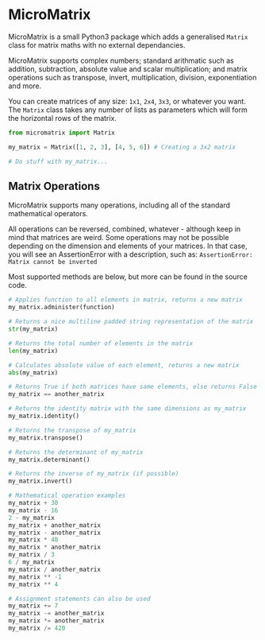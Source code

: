 # MicroMatrix
MicroMatrix is a small Python3 package which adds a generalised `Matrix` class for matrix maths with no external dependancies.

MicroMatrix supports complex numbers; standard arithmatic such as addition, subtraction, absolute value and scalar multiplication; and matrix operations such as transpose, invert, multiplication, division, exponentiation and more.

You can create matrices of any size: `1x1`, `2x4`, `3x3`, or whatever you want.
The `Matrix` class takes any number of lists as parameters which will form the horizontal rows of the matrix.

```python
from micromatrix import Matrix

my_matrix = Matrix([1, 2, 3], [4, 5, 6]) # Creating a 3x2 matrix

# Do stuff with my_matrix...
```

## Matrix Operations
MicroMatrix supports many operations, including all of the standard mathematical operators.

All operations can be reversed, combined, whatever - although keep in mind that matrices are weird. Some operations may not be possible depending on the dimension and elements of your matrices. In that case, you will see an AssertionError with a description, such as:
```AssertionError: Matrix cannot be inverted```

Most supported methods are below, but more can be found in the source code.

```python
# Applies function to all elements in matrix, returns a new matrix
my_matrix.administer(function)

# Returns a nice multiline padded string representation of the matrix
str(my_matrix)

# Returns the total number of elements in the matrix
len(my_matrix)

# Calculates absolute value of each element, returns a new matrix
abs(my_matrix)

# Returns True if both matrices have same elements, else returns False
my_matrix == another_matrix

# Returns the identity matrix with the same dimensions as my_matrix
my_matrix.identity()

# Returns the transpose of my_matrix
my_matrix.transpose()

# Returns the determinant of my_matrix
my_matrix.determinant()

# Returns the inverse of my_matrix (if possible)
my_matrix.invert()

# Mathematical operation examples
my_matrix + 30
my_matrix - 16
2 - my_matrix
my_matrix + another_matrix
my_matrix - another_matrix
my_matrix * 40
my_matrix * another_matrix
my_matrix / 3
6 / my_matrix
my_matrix / another_matrix
my_matrix ** -1
my_matrix ** 4

# Assignment statements can also be used
my_matrix += 7
my_matrix -= another_matrix
my_matrix *= another_matrix
my_matrix /= 420
```
